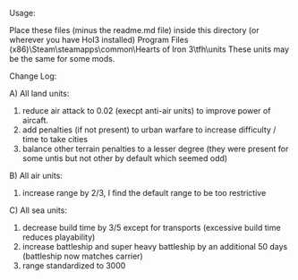 Usage:

Place these files (minus the readme.md file) inside this directory (or wherever you have HoI3 installed)
Program Files (x86)\Steam\steamapps\common\Hearts of Iron 3\tfh\units
These units may be the same for some mods.

Change Log:

A) All land units:
  1) reduce air attack to 0.02 (execpt anti-air units) to improve power of aircaft.
  2) add penalties (if not present) to urban warfare to increase difficulty / time to take cities
  3) balance other terrain penalties to a lesser degree (they were present for some untis but not other by default which seemed odd)
  
B) All air units:
  1) increase range by 2/3, I find the default range to be too restrictive
  
C) All sea units:
  1) decrease build time by 3/5 except for transports (excessive build time reduces playability)
  2) increase battleship and super heavy battleship by an additional 50 days (battleship now matches carrier)
  3) range standardized to 3000
